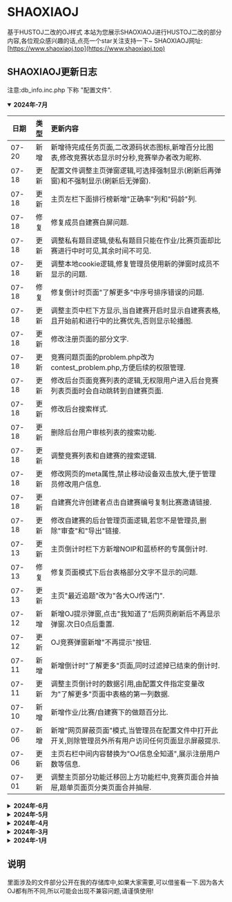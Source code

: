 # SHAOXIAOJ
基于HUSTOJ二改的OJ样式
本站为您展示SHAOXIAOJ进行HUSTOJ二改的部分内容,各位观众感兴趣的话,点亮一个star关注支持一下~
SHAOXIAOJ网址: [https://www.shaoxiaoj.top](https://www.shaoxiaoj.top)

## SHAOXIAOJ更新日志
注意:db_info.inc.php 下称 "配置文件".

<details open>
<summary><b>2024年-7月</b></summary>
	
日期  | 类型 |  更新内容
------- | :--: | :-------
07-20 | 新增 | 新增待完成任务页面,二改源码状态图标,新增百分比图表,修改竞赛状态显示时分秒,竞赛举办者改为昵称.
07-18 | 更新 | 配置文件调整主页弹窗逻辑,可选择强制显示(刷新后再弹窗)和不强制显示(刷新后无弹窗).
07-18 | 更新 | 主页左栏下面排行榜新增"正确率"列和"码龄"列.
07-18 | 修复 | 修复成员自建赛白屏问题.
07-18 | 更新 | 调整私有题目逻辑,使私有题目只能在作业/比赛页面却比赛进行中时可见,其余时间不可见.
07-18 | 更新 | 调整本地cookie逻辑,修复管理员使用新的弹窗时成员不显示的问题.
07-18 | 修复 | 修复倒计时页面"了解更多"中序号排序错误的问题.
07-18 | 更新 | 调整主页中栏下方显示,当自建赛开启时显示自建赛表格,且开始前和进行中的比赛优先,否则显示轮播图.
07-18 | 更新 | 修改注册页面的部分文字.
07-18 | 更新 | 竞赛问题页面的problem.php改为contest_problem.php,方便后续的权限管理.
07-18 | 更新 | 修改后台页面竞赛列表的逻辑,无权限用户进入后台竞赛列表页面时会自动跳转到自建赛页面.
07-18 | 更新 | 修改后台搜索样式.
07-18 | 更新 | 删除后台用户审核列表的搜索功能.
07-18 | 更新 | 调整竞赛列表和自建赛的搜索逻辑.
07-18 | 更新 | 修改网页的meta属性,禁止移动设备双击放大,便于管理员修改用户信息.
07-18 | 更新 | 自建赛允许创建者点击自建赛编号复制比赛邀请链接.
07-18 | 更新 | 修改自建赛的后台管理页面逻辑,若您不是管理员,删除"审查"和"导出"链接.
07-13 | 更新 | 主页倒计时栏下方新增NOIP和蓝桥杯的专属倒计时.
07-13 | 修复 | 修复页面模式下后台表格部分文字不显示的问题.
07-13 | 更新 | 主页"最近追题"改为"各大OJ传送门".
07-12 | 新增 | 新增OJ提示弹窗,点击"我知道了"后网页刷新后不再显示弹窗.次日0点后重置.
07-12 | 更新 | OJ竞赛弹窗新增"不再提示"按钮.
07-11 | 新增 | 新增倒计时"了解更多"页面,同时过滤掉已结束的倒计时.
07-11 | 更新 | 调整主页倒计时的数据引用,由配置文件指定变量改为"了解更多"页面中表格的第一列数据.
07-10 | 新增 | 新增作业/比赛/自建赛下的做题百分比.
07-06 | 新增 | 新增"网页屏蔽页面"模式,当管理员在配置文件中打开此开关,则除管理员外所有用户访问任何页面显示屏蔽提示.
07-06 | 更新 | 主页右栏中间内容替换为"OJ信息全知道",展示注册用户数等信息.
07-01 | 更新 | 调整主页部分功能迁移回上方功能栏中,竞赛页面合并抽屉,题单页面页分类页面合并抽屉.
</details>

<details>
<summary><b>2024年-6月</b></summary>

  日期  | 类型 |  更新内容
------- | :--: | :-------
06-26 | 新增 | 新增SYZOJ版本入口.
06-19 | 更新 | 在夜间模式中,修改查看源码页面实现字体变大和背景为黑色的夜间模式自适应.
06-18 | 更新 | 上方功能栏部分功能入口移到主页中.
06-06 | 更新 | 修改meta下的viewport参数使之在移动设备上显示正常.
06-06 | 更新 | 配置文件新增数组变量用来存储允许访问私有题目的用户名.
06-03 | 新增 | 新增自建赛功能.
</details>

<details>
<summary><b>2024年-5月</b></summary>

  日期  | 类型 |  更新内容
------- | :--: | :-------
05-29 | 新增 | 新增添加题目预览模块并修改了样式.
05-23 | 新增 | 作业/比赛中时间进度条显示功能并在配置文件中增加了开关.
05-19 | 更新 | 将竞赛页面分为 作业&实验 和 竞赛&考试 两个页面,调整了比赛公告的位置.
05-19 | 修复 | 修复部分电脑访问竞赛页面标题居中的问题.
05-17 | 更新 | 新增竞赛分类,分为 作业&实验(公开) 作业&实验(私有) 竞赛&考试.
05-16 | 新增 | 新增网页指针为小鲨鱼指针,感谢B站大佬 泽牛小鲨鱼 ~
05-14 | 更新 | 限制未登录用户查看题单页面和竞赛内容,并屏蔽 合作伙伴 和 软件下载 链接.
05-14 | 更新 | 当比赛结束后,竞赛列表页面出现"ACM排名"和"OI排名"按钮.
05-14 | 修复 | 修复竞赛页面翻页功能多空页面的问题.
05-11 | 新增 | 功能栏管理员新增"待审核"页面.
05-11 | 更新 | 修改注册页面弹窗显示文字.
05-10 | 新增 | 配置文件新增自动开启夜间模式设置项.
05-10 | 更新 | 配置文件重新排版和注释.
05-10 | 更新 | 更新后台页面翻页样式并修复注册功能.
05-09 | 修复 | 修复无权限用户在比赛结束前能看到ACM排名和OI排名的问题.
05-05 | 更新 | SHAOXIAOJ网站部署ssh证书,使此网站可以https访问,保障了网站安全.
05-05 | 修复 | 修复夜间模式某图标显示为长方形的显示异常的问题.
05-05 | 说明 | 本次更新非常感谢 mxdyeah 同学的大力支持!
</details>

<details>
<summary><b>2024年-4月</b></summary>

  日期  | 类型 |  更新内容
------- | :--: | :-------
04-29 | 更新 | 备份脚本支持仅php备份.
04-29 | 说明 | SHAOXIAOJ 已停止 bs3 模板的支持.
04-28 | 新增 | 竞赛信息页面新增动态倒计时.
04-28 | 更新 | 主页将"新增题目"栏改为"破敌数"栏.oyoukuandu
04-27 | 新增 | 主页新增一言功能.
04-27 | 更新 | 修改提交记录页面样式,类似Libre OJ样式.
04-26 | 更新 | 后台导出题目功能仅对管理员开放.
04-25 | 新增 | 新增软件下载功能.
04-24 | 更新 | 更新题单样式.
04-23 | 更新 | 修改登录页面样式.
04-08 | 新增 | 新增分栏式答题页面的调整左右宽度的功能条,并隐藏iframe标签的边框.
04-07 | 新增 | 排行表新增等级列.
</details>

<details>
<summary><b>2024年-3月</b></summary>

  日期  | 类型 |  更新内容
------- | :--: | :-------
03-31 | 新增 | 主页新增愚人节小丑特效.
03-30 | 新增 | 主页新增可莉挂件和大宝走路动画.新增轮播图栏.
03-30 | 修复 | 修复题单功能无法切换下一个标题的问题.
03-29 | 说明 | SHAOXIAOJ 对 syzoj 模板开始支持.
</details>

<details>
<summary><b>2024年-1月</b></summary>

  日期  | 类型 |  更新内容
------- | :--: | :-------
01-16 | 说明 | SHAOXIAOJ 对 bs3 模板的更新内容已忽略.
01-16 | 说明 | SHAOXIAOJ 服务器正式启用.
</details>

## 说明
里面涉及的文件部分公开在我的存储库中,如果大家需要,可以借鉴看一下.因为各大OJ都有所不同,所以可能会出现不兼容问题,请谨慎使用!
